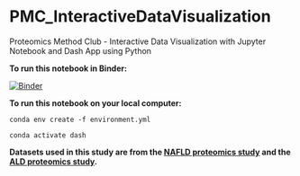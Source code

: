 # PMC_InteractiveDataVisualization
Proteomics Method Club - Interactive Data Visualization with Jupyter Notebook and Dash App using Python

**To run this notebook in Binder:**

[![Binder](https://mybinder.org/badge_logo.svg)](https://mybinder.org/v2/gh/llniu/PMC_InteractiveDataVisualization.git/HEAD)

**To run this notebook on your local computer:**

`conda env create -f environment.yml`

`conda activate dash`

**Datasets used in this study are from the [NAFLD proteomics study](https://www.embopress.org/doi/full/10.15252/msb.20188793) and the [ALD proteomics study](https://www.biorxiv.org/content/10.1101/2020.10.16.337592v1).**
